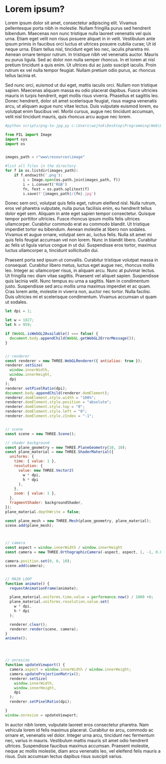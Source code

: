 # Lorem ipsum?

Lorem ipsum dolor sit amet, consectetur adipiscing elit. Vivamus pellentesque porta nibh in molestie. Nullam fringilla purus sed hendrerit bibendum. Maecenas non nunc tristique nulla laoreet venenatis vel quis urna. Etiam eget velit non risus posuere aliquet in in velit. Vestibulum ante ipsum primis in faucibus orci luctus et ultrices posuere cubilia curae; Ut id neque urna. Etiam tellus nisl, tincidunt eget leo nec, iaculis pharetra mi. Aenean ornare tempor rutrum. In tristique nibh vel venenatis auctor. Mauris eu purus ligula. Sed ac dolor non nulla semper rhoncus. In et lorem at nisl pretium tincidunt a quis enim. Ut ultrices dui ac justo suscipit iaculis. Proin rutrum ex vel nulla tempor feugiat. Nullam pretium odio purus, ac rhoncus tellus lacinia et.

Sed nunc orci, euismod ut dui eget, mattis iaculis orci. Nullam non tristique sapien. Maecenas aliquam massa eu odio placerat dapibus. Fusce ultricies mauris in turpis hendrerit, eget mollis risus viverra. Phasellus et sagittis leo. Donec hendrerit, dolor sit amet scelerisque feugiat, risus magna venenatis arcu, ut aliquam augue nunc vitae lectus. Duis vulputate euismod lorem, eu volutpat enim faucibus vel. Morbi cursus, augue nec tincidunt accumsan, velit nisl tincidunt mauris, quis rhoncus arcu augue nec lorem.

```python
#python scripts/png-to-jpg.py c:\Users\wojtek\Desktop\Programming\Web\WojtekPachowiak.github.io\image 

from PIL import Image
import sys
import os


images_path = r"www\resources\image"

#list all files in the directory
for f in os.listdir(images_path):
    if f.endswith('.png'):
        i = Image.open(os.path.join(images_path, f))
        i = i.convert('RGB')
        fn, fext = os.path.splitext(f)
        i.save(f'{images_path}/{fn}.jpg')
```


Donec sem orci, volutpat quis felis eget, rutrum eleifend nisl. Nulla rutrum, eros vel pharetra vulputate, nulla purus facilisis enim, eu hendrerit tellus dolor eget sem. Aliquam in ante eget sapien tempor consectetur. Quisque tempor porttitor ultricies. Fusce rhoncus ipsum mollis felis ultrices ullamcorper. Curabitur commodo erat eu commodo blandit. Ut tristique imperdiet tortor eu bibendum. Aenean molestie at libero non sodales. Vivamus et augue ornare, volutpat sem ac, luctus felis. Nulla sit amet mi quis felis feugiat accumsan vel non lorem. Nunc in blandit libero. Curabitur ac felis ut ligula varius congue in ut dui. Suspendisse eros tortor, maximus luctus ullamcorper a, tincidunt sollicitudin dui.

Praesent porta sed ipsum ut convallis. Curabitur tristique volutpat massa in consequat. Curabitur libero metus, luctus eget augue nec, rhoncus mollis leo. Integer ac ullamcorper risus, in aliquam arcu. Nunc at pulvinar lectus. Ut fringilla nec diam vitae sagittis. Praesent vel aliquet sapien. Suspendisse quis lacinia velit. Nunc tempus eu urna a sagittis. Nam in condimentum justo. Suspendisse sed arcu mollis urna maximus imperdiet et ac quam. Cras lorem ante, molestie in viverra non, auctor nec tortor. Nulla facilisi. Duis ultricies mi et scelerisque condimentum. Vivamus accumsan ut quam ut sodales.

```js
let dpi = 1;

let w = 1827; 
let h = 959;

if (WebGL.isWebGL2Available() === false) {
  document.body.appendChild(WebGL.getWebGL2ErrorMessage());
}


// renderer
const renderer = new THREE.WebGLRenderer({ antialias: true });
renderer.setSize(
  window.innerWidth,
  window.innerHeight,
  dpi
);
renderer.setPixelRatio(dpi);
document.body.appendChild(renderer.domElement);
renderer.domElement.style.width = "100%";
renderer.domElement.style.position = "absolute";
renderer.domElement.style.top = "0";
renderer.domElement.style.left = "0";
renderer.domElement.style.zIndex = "-1";


// scene
const scene = new THREE.Scene();

// shader background
const plane_geometry = new THREE.PlaneGeometry(10, 10);
const plane_material = new THREE.ShaderMaterial({
  uniforms: {
    time: { value: 1 },
    resolution: {
      value: new THREE.Vector2(
        w * dpi,
        h * dpi
      ),
    },
    zoom: { value: 1 },
  },
  fragmentShader: backgroundShader,
});
plane_material.depthWrite = false;

const plane_mesh = new THREE.Mesh(plane_geometry, plane_material);
scene.add(plane_mesh);



// camera
const aspect = window.innerWidth / window.innerHeight
const camera = new THREE.OrthographicCamera(-aspect, aspect, 1, -1, 0.001, 1000);

camera.position.set(0, 0, 10);
scene.add(camera);


// MAIN LOOP
function animate() {
  requestAnimationFrame(animate);

  plane_material.uniforms.time.value = performance.now() / 1000 +0;
  plane_material.uniforms.resolution.value.set(
    w * dpi,
    h * dpi
  );

  renderer.clear();
  renderer.render(scene, camera);
}
animate();




// onresize
function updateViewport() {
  camera.aspect = window.innerWidth / window.innerHeight;
  camera.updateProjectionMatrix();
  renderer.setSize(
    window.innerWidth,
    window.innerHeight,
    dpi
  );
  renderer.setPixelRatio(dpi);

}
window.onresize = updateViewport;
```

In auctor nibh lorem, vulputate laoreet eros consectetur pharetra. Nam vehicula lorem id felis maximus placerat. Curabitur ex arcu, commodo ac ornare et, venenatis vel dolor. Integer urna arcu, tincidunt nec fermentum nec, varius in mauris. Vestibulum mattis mauris sit amet odio hendrerit ultrices. Suspendisse faucibus maximus accumsan. Praesent molestie, neque ac mollis molestie, diam arcu venenatis leo, vel eleifend felis mauris a risus. Duis accumsan lectus dapibus risus suscipit varius.